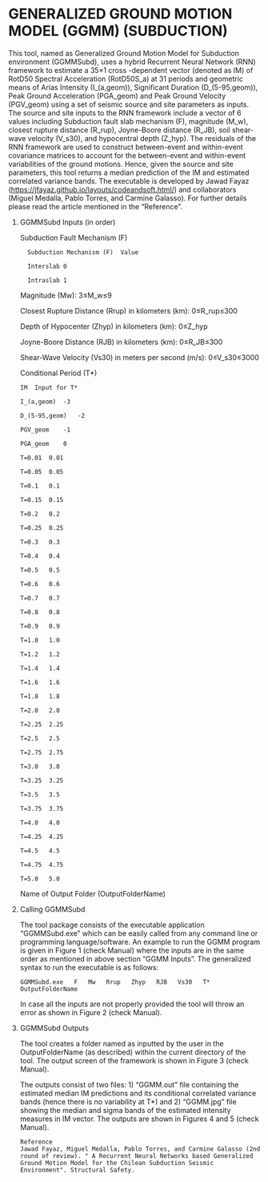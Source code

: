 # GENERALIZED GROUND MOTION MODEL (GGMM) (SUBDUCTION)


This tool, named as Generalized Ground Motion Model for Subduction environment (GGMMSubd), uses a hybrid Recurrent Neural Network (RNN) framework to estimate a 35×1 cross -dependent vector (denoted as IM) of RotD50 Spectral Acceleration (RotD50S_a) at 31 periods and geometric means of Arias Intensity (I_(a,geom)), Significant Duration (D_(5-95,geom)), Peak Ground Acceleration (PGA_geom) and Peak Ground Velocity (PGV_geom) using a set of seismic source and site parameters as inputs. The source and site inputs to the RNN framework include a vector of 6 values including Subduction fault slab mechanism (F), magnitude (M_w), closest rupture distance (R_rup), Joyne-Boore distance (R_JB), soil shear-wave velocity (V_s30), and hypocentral depth (Z_hyp). The residuals of the RNN framework are used to construct between-event and within-event covariance matrices to account for the between-event and within-event variabilities of the ground motions. Hence, given the source and site parameters, this tool returns a median prediction of the IM and estimated correlated variance bands. The executable is developed by Jawad Fayaz (https://jfayaz.github.io/layouts/codeandsoft.html/) and collaborators (Miguel Medalla, Pablo Torres, and Carmine Galasso). For further details please read the article mentioned in the “Reference”.

1. 	GGMMSubd Inputs (in order)
	
    Subduction Fault Mechanism (F)

          Subduction Mechanism (F)	Value

          Interslab	0

          Intraslab	1

    Magnitude (Mw): 3≤M_w≤9
	
    Closest Rupture Distance (Rrup) in kilometers (km): 0≤R_rup≤300
	
    Depth of Hypocenter (Zhyp) in kilometers (km): 0≤Z_hyp
	
    Joyne-Boore Distance (RJB) in kilometers (km): 0≤R_JB≤300
	
    Shear-Wave Velocity (Vs30) in meters per second (m/s): 0≤V_s30≤3000
	
    Conditional Period (T*) 

        IM	Input for T*

        I_(a,geom)	-3

        D_(5-95,geom)	-2

        PGV_geom	-1

        PGA_geom	0

        T=0.01	0.01

        T=0.05	0.05

        T=0.1	0.1

        T=0.15	0.15

        T=0.2	0.2

        T=0.25	0.25

        T=0.3	0.3

        T=0.4	0.4

        T=0.5	0.5

        T=0.6	0.6

        T=0.7	0.7

        T=0.8	0.8

        T=0.9	0.9

        T=1.0	1.0

        T=1.2	1.2

        T=1.4	1.4

        T=1.6	1.6

        T=1.8	1.8

        T=2.0	2.0

        T=2.25	2.25

        T=2.5	2.5

        T=2.75	2.75

        T=3.0	3.0

        T=3.25	3.25

        T=3.5	3.5

        T=3.75	3.75

        T=4.0	4.0

        T=4.25	4.25

        T=4.5	4.5

        T=4.75	4.75

        T=5.0	5.0


    Name of Output Folder (OutputFolderName)
  
  
  
2.	Calling GGMMSubd 

    The tool package consists of the executable application “GGMMSubd.exe” which can be easily called from any command line or programming language/software. An example to run the GGMM program is given in Figure 1 (check Manual) where the inputs are in the same order as mentioned in above section “GGMM Inputs”. The generalized syntax to run the executable is as follows:
    
        GGMMSubd.exe   F   Mw   Rrup   Zhyp   RJB   Vs30   T* OutputFolderName
    In case all the inputs are not properly provided the tool will throw an error as shown in Figure 2 (check Manual).
 
 
3. 	GGMMSubd Outputs

    The tool creates a folder named as inputted by the user in the OutputFolderName (as described) within the current directory of the tool. The output screen of the framework is shown in Figure 3 (check Manual).

    The outputs consist of two files: 1) “GGMM.out” file containing the estimated median IM predictions and its conditional correlated variance bands (hence there is no variability at T*) and 2) “GGMM.jpg” file showing the median and sigma bands of the estimated intensity measures in IM vector. The outputs are shown in Figures 4 and 5 (check Manual). 
 


        Reference
        Jawad Fayaz, Miguel Medalla, Pablo Torres, and Carmine Galasso (2nd round of review). " A Recurrent Neural Networks based Generalized Ground Motion Model for the Chilean Subduction Seismic Environment". Structural Safety.


